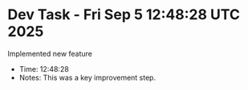 # Dev Task - Fri Sep  5 12:48:28 UTC 2025
Implemented new feature
- Time: 12:48:28
- Notes: This was a key improvement step.
